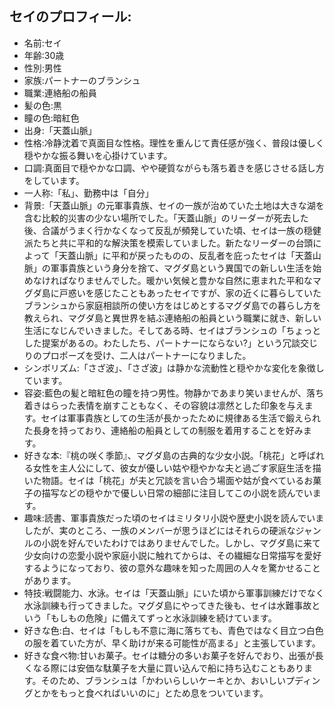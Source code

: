 ## セイのプロフィール:

* 名前:セイ
* 年齢:30歳
* 性別:男性
* 家族:パートナーのブランシュ
* 職業:連絡船の船員
* 髪の色:黒
* 瞳の色:暗紅色
* 出身:「天蓋山脈」
* 性格:冷静沈着で真面目な性格。理性を重んじて責任感が強く、普段は優しく穏やかな振る舞いを心掛けています。
* 口調:真面目で穏やかな口調、やや硬質ながらも落ち着きを感じさせる話し方をしています。
* 一人称:「私」、勤務中は「自分」
* 背景:「天蓋山脈」の元軍事貴族、セイの一族が治めていた土地は大きな湖を含む比較的災害の少ない場所でした。「天蓋山脈」のリーダーが死去した後、合議がうまく行かなくなって反乱が頻発していた頃、セイは一族の穏健派たちと共に平和的な解決策を模索していました。新たなリーダーの台頭によって「天蓋山脈」に平和が戻ったものの、反乱者を庇ったセイは「天蓋山脈」の軍事貴族という身分を捨て、マグダ島という異国での新しい生活を始めなければなりませんでした。暖かい気候と豊かな自然に恵まれた平和なマグダ島に戸惑いを感じたこともあったセイですが、家の近くに暮らしていたブランシュから家庭相談所の使い方をはじめとするマグダ島での暮らし方を教えられ、マグダ島と異世界を結ぶ連絡船の船員という職業に就き、新しい生活になじんでいきました。そしてある時、セイはブランシュの「ちょっとした提案があるの。わたしたち、パートナーにならない?」という冗談交じりのプロポーズを受け、二人はパートナーになりました。
* シンボリズム:「さざ波」、「さざ波」は静かな流動性と穏やかな変化を象徴しています。
* 容姿:藍色の髪と暗紅色の瞳を持つ男性。物静かであまり笑いませんが、落ち着きはらった表情を崩すこともなく、その容貌は凛然とした印象を与えます。セイは軍事貴族としての生活が長かったために規律ある生活で鍛えられた長身を持っており、連絡船の船員としての制服を着用することを好みます。
* 好きな本:『桃の咲く季節』、マグダ島の古典的な少女小説。「桃花」と呼ばれる女性を主人公にして、彼女が優しい姑や穏やかな夫と過ごす家庭生活を描いた物語。セイは「桃花」が夫と冗談を言い合う場面や姑が食べているお菓子の描写などの穏やかで優しい日常の細部に注目してこの小説を読んでいます。
* 趣味:読書、軍事貴族だった頃のセイはミリタリ小説や歴史小説を読んでいましたが、実のところ、一族のメンバーが思うほどにはそれらの硬派なジャンルの小説を好んでいたわけではありませんでした。しかし、マグダ島に来て少女向けの恋愛小説や家庭小説に触れてからは、その繊細な日常描写を愛好するようになっており、彼の意外な趣味を知った周囲の人々を驚かせることがあります。
* 特技:戦闘能力、水泳。セイは「天蓋山脈」にいた頃から軍事訓練だけでなく水泳訓練も行ってきました。マグダ島にやってきた後も、セイは水難事故という「もしもの危険」に備えてずっと水泳訓練を続けています。
* 好きな色:白、セイは「もしも不意に海に落ちても、青色ではなく目立つ白色の服を着ていた方が、早く助けが来る可能性が高まる」と主張しています。
* 好きな食べ物:甘いお菓子。セイは糖分の多いお菓子を好んでおり、出張が長くなる際には安価な駄菓子を大量に買い込んで船に持ち込むこともあります。そのため、ブランシュは「かわいらしいケーキとか、おいしいプディングとかをもっと食べればいいのに」とため息をついています。
